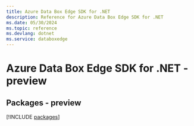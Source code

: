 ```yaml
---
title: Azure Data Box Edge SDK for .NET
description: Reference for Azure Data Box Edge SDK for .NET
ms.date: 05/30/2024
ms.topic: reference
ms.devlang: dotnet
ms.service: databoxedge
---
```

# Azure Data Box Edge SDK for .NET - preview
## Packages - preview
[!INCLUDE [packages](data-box-edge-index.md)]